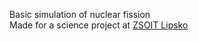 
Basic simulation of nuclear fission <br>
Made for a science project at <a href="http://www.zsoit-lipsko.pl/" target="blank">ZSOIT Lipsko</a>